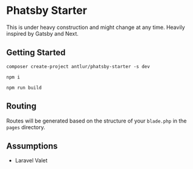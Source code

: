 # Phatsby Starter

This is under heavy construction and might change at any time. Heavily inspired by Gatsby and Next.

## Getting Started
```
composer create-project antlur/phatsby-starter -s dev

npm i

npm run build
```

## Routing

Routes will be generated based on the structure of your `blade.php` in the `pages` directory.

## Assumptions
- Laravel Valet

